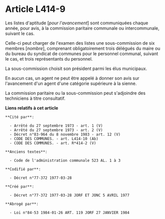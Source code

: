 # Article L414-9

Les listes d'aptitude [*pour l'avancement*] sont communiquées chaque année, pour avis, à la commission paritaire communale ou
intercommunale, suivant le cas.

Celle-ci peut charger de l'examen des listes une sous-commission de six membres [*nombre*], comprenant obligatoirement trois
délégués du maire ou du bureau du syndicat de communes pour le personnel communal, suivant le cas, et trois représentants du
personnel.

La sous-commission choisit son président parmi les élus municipaux.

En aucun cas, un agent ne peut être appelé à donner son avis sur l'avancement d'un agent d'une catégorie supérieure à la
sienne.

La commission paritaire ou la sous-commission peut s'adjoindre des techniciens à titre consultatif.

**Liens relatifs à cet article**

	**Cité par**:

	  - Arrêté du 27 septembre 1973 - art. 1 (V)
	  - Arrêté du 27 septembre 1973 - art. 2 (V)
	  - Décret n°83-964 du 8 novembre 1983 - art. 12 (V)
	  - CODE DES COMMUNES. - art. L414-10 (Ab)
	  - CODE DES COMMUNES. - art. R*414-2 (V)

	**Anciens textes**:

	  - Code de l'administration communale 523 AL. 1 à 3

	**Codifié par**:

	  - Décret n°77-372 1977-03-28

	**Créé par**:

	  - Décret n°77-372 1977-03-28 JORF ET JONC 5 AVRIL 1977

	**Abrogé par**:

	  - Loi n°84-53 1984-01-26 ART. 119 JORF 27 JANVIER 1984
